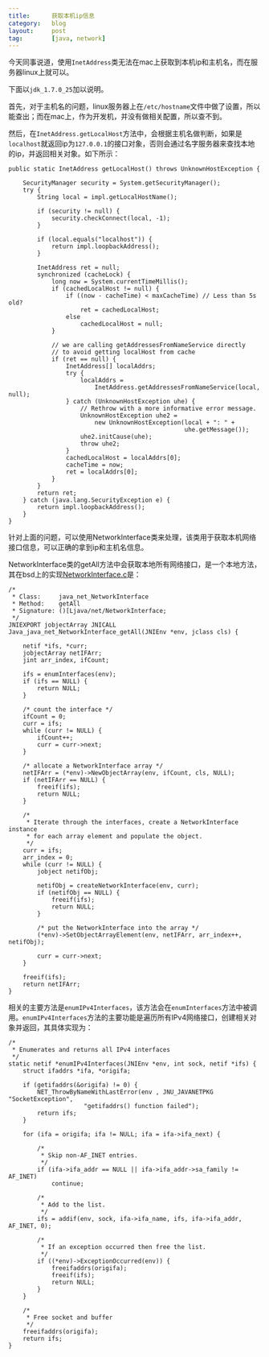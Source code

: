 ```yaml
---
title:      获取本机ip信息
category:   blog
layout:     post
tag:        [java, network]
---
```



今天同事说道，使用`InetAddress`类无法在mac上获取到本机ip和主机名，而在服务器linux上就可以。

下面以`jdk_1.7.0_25`加以说明。

首先，对于主机名的问题，linux服务器上在`/etc/hostname`文件中做了设置，所以能查出；而在mac上，作为开发机，并没有做相关配置，所以查不到。

然后，在`InetAddress.getLocalHost`方法中，会根据主机名做判断，如果是`localhost`就返回ip为`127.0.0.1`的接口对象，否则会通过名字服务器来查找本地的ip，并返回相关对象。如下所示：

    public static InetAddress getLocalHost() throws UnknownHostException {

        SecurityManager security = System.getSecurityManager();
        try {
            String local = impl.getLocalHostName();

            if (security != null) {
                security.checkConnect(local, -1);
            }

            if (local.equals("localhost")) {
                return impl.loopbackAddress();
            }

            InetAddress ret = null;
            synchronized (cacheLock) {
                long now = System.currentTimeMillis();
                if (cachedLocalHost != null) {
                    if ((now - cacheTime) < maxCacheTime) // Less than 5s old?
                        ret = cachedLocalHost;
                    else
                        cachedLocalHost = null;
                }

                // we are calling getAddressesFromNameService directly
                // to avoid getting localHost from cache
                if (ret == null) {
                    InetAddress[] localAddrs;
                    try {
                        localAddrs =
                            InetAddress.getAddressesFromNameService(local, null);
                    } catch (UnknownHostException uhe) {
                        // Rethrow with a more informative error message.
                        UnknownHostException uhe2 =
                            new UnknownHostException(local + ": " +
                                                     uhe.getMessage());
                        uhe2.initCause(uhe);
                        throw uhe2;
                    }
                    cachedLocalHost = localAddrs[0];
                    cacheTime = now;
                    ret = localAddrs[0];
                }
            }
            return ret;
        } catch (java.lang.SecurityException e) {
            return impl.loopbackAddress();
        }
    }

针对上面的问题，可以使用NetworkInterface类来处理，该类用于获取本机网络接口信息，可以正确的拿到ip和主机名信息。

NetworkInterface类的getAll方法中会获取本地所有网络接口，是一个本地方法，其在bsd上的实现[NetworkInterface.c][1]是：

	/*
     * Class:     java_net_NetworkInterface
     * Method:    getAll
     * Signature: ()[Ljava/net/NetworkInterface;
     */
    JNIEXPORT jobjectArray JNICALL Java_java_net_NetworkInterface_getAll(JNIEnv *env, jclass cls) {
    
        netif *ifs, *curr;
        jobjectArray netIFArr;
        jint arr_index, ifCount;
    
        ifs = enumInterfaces(env);
        if (ifs == NULL) {
            return NULL;
        }
    
        /* count the interface */
        ifCount = 0;
        curr = ifs;
        while (curr != NULL) {
            ifCount++;
            curr = curr->next;
        }
    
        /* allocate a NetworkInterface array */
        netIFArr = (*env)->NewObjectArray(env, ifCount, cls, NULL);
        if (netIFArr == NULL) {
            freeif(ifs);
            return NULL;
        }
    
        /*
         * Iterate through the interfaces, create a NetworkInterface instance
         * for each array element and populate the object.
         */
        curr = ifs;
        arr_index = 0;
        while (curr != NULL) {
            jobject netifObj;
    
            netifObj = createNetworkInterface(env, curr);
            if (netifObj == NULL) {
                freeif(ifs);
                return NULL;
            }
    
            /* put the NetworkInterface into the array */
            (*env)->SetObjectArrayElement(env, netIFArr, arr_index++, netifObj);
    
            curr = curr->next;
        }
    
        freeif(ifs);
        return netIFArr;
    }

相关的主要方法是`enumIPv4Interfaces`，该方法会在`enumInterfaces`方法中被调用。`enumIPv4Interfaces`方法的主要功能是遍历所有IPv4网络接口，创建相关对象并返回，其具体实现为：
    
    /*
     * Enumerates and returns all IPv4 interfaces
     */
    static netif *enumIPv4Interfaces(JNIEnv *env, int sock, netif *ifs) {
        struct ifaddrs *ifa, *origifa;
    
        if (getifaddrs(&origifa) != 0) {
            NET_ThrowByNameWithLastError(env , JNU_JAVANETPKG "SocketException",
                         "getifaddrs() function failed");
            return ifs;
        }
    
        for (ifa = origifa; ifa != NULL; ifa = ifa->ifa_next) {
    
            /*
             * Skip non-AF_INET entries.
             */
            if (ifa->ifa_addr == NULL || ifa->ifa_addr->sa_family != AF_INET)
                continue;
    
            /*
             * Add to the list.
             */
            ifs = addif(env, sock, ifa->ifa_name, ifs, ifa->ifa_addr, AF_INET, 0);
    
            /*
             * If an exception occurred then free the list.
             */
            if ((*env)->ExceptionOccurred(env)) {
                freeifaddrs(origifa);
                freeif(ifs);
                return NULL;
            }
        }
    
        /*
         * Free socket and buffer
         */
        freeifaddrs(origifa);
        return ifs;
    }




[1]:    http://hg.openjdk.java.net/jdk7u/jdk7u/jdk/file/861e489158ef/src/solaris/native/java/net/NetworkInterface.c
